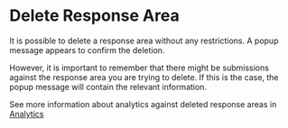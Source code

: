 # Delete Response Area

It is possible to delete a response area without any restrictions. A popup message appears to confirm the deletion.

However, it is important to remember that there might be submissions against the response area you are trying to delete. If this is the case, the popup message will contain the relevant information. 

See more information about analytics against deleted response areas in [Analytics](../../../../guides/analytics)